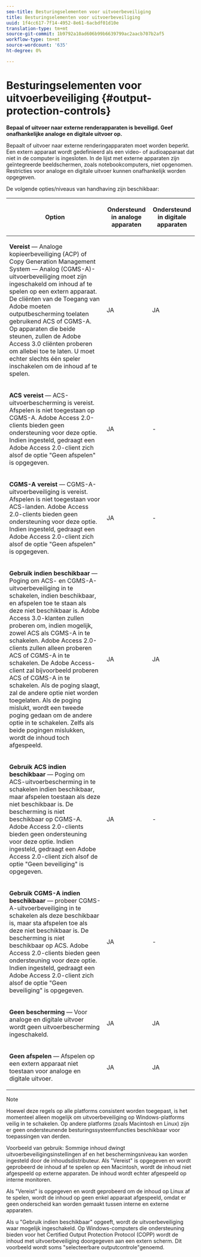 ```yaml
---
seo-title: Besturingselementen voor uitvoerbeveiliging
title: Besturingselementen voor uitvoerbeveiliging
uuid: 1f4cc617-7f14-4952-8e61-6acbdf01d10e
translation-type: tm+mt
source-git-commit: 1b9792a10ad606b99b6639799ac2aacb707b2af5
workflow-type: tm+mt
source-wordcount: '635'
ht-degree: 0%

---
```



# Besturingselementen voor uitvoerbeveiliging {#output-protection-controls}

**Bepaal of uitvoer naar externe renderapparaten is beveiligd. Geef onafhankelijke analoge en digitale uitvoer op.**

Bepaalt of uitvoer naar externe renderingapparaten moet worden beperkt. Een extern apparaat wordt gedefinieerd als een video- of audioapparaat dat niet in de computer is ingesloten. In de lijst met externe apparaten zijn geïntegreerde beeldschermen, zoals notebookcomputers, niet opgenomen. Restricties voor analoge en digitale uitvoer kunnen onafhankelijk worden opgegeven.

De volgende opties/niveaus van handhaving zijn beschikbaar:

<table frame="all" colsep="0" rowsep="1" id="adobetable_fvw_5fx_n4"> 
 <thead class="- topic/thead "> 
  <tr rowsep="1" class="- topic/row "> 
   <th colname="1" class="- topic/entry entry"> <p class="- topic/p ">Option </p> </th> 
   <th colname="2" class="- topic/entry entry"> <p class="- topic/p ">Ondersteund in analoge apparaten </p> </th> 
   <th colname="3" class="- topic/entry entry"> <p class="- topic/p ">Ondersteund in digitale apparaten </p> </th> 
  </tr> 
 </thead>
 <tbody class="- topic/tbody "> 
  <tr rowsep="1" class="- topic/row "> 
   <td colname="1" class="- topic/entry "> <p class="- topic/p "><b class="+ topic/ph hi-d/b ">Vereist</b> — Analoge kopieerbeveiliging (ACP) of Copy Generation Management System — Analog (CGMS-A)-uitvoerbeveiliging moet zijn ingeschakeld om inhoud af te spelen op een extern apparaat. De cliënten van de Toegang van Adobe moeten outputbescherming toelaten gebruikend ACS of CGMS-A. Op apparaten die beide steunen, zullen de Adobe Access 3.0 cliënten proberen om allebei toe te laten. U moet echter slechts één speler inschakelen om de inhoud af te spelen. </p> </td> 
   <td colname="2" class="- topic/entry "> <p class="- topic/p ">JA </p> </td> 
   <td colname="3" class="- topic/entry "> <p class="- topic/p ">JA </p> </td> 
  </tr> 
  <tr rowsep="1" class="- topic/row "> 
   <td colname="1" class="- topic/entry "> <p class="- topic/p "><b class="+ topic/ph hi-d/b ">ACS vereist</b> — ACS-uitvoerbescherming is vereist. Afspelen is niet toegestaan op CGMS-A. Adobe Access 2.0-clients bieden geen ondersteuning voor deze optie. Indien ingesteld, gedraagt een Adobe Access 2.0-client zich alsof de optie "Geen afspelen" is opgegeven. </p> </td> 
   <td colname="2" class="- topic/entry "> <p class="- topic/p ">JA </p> </td> 
   <td colname="3" class="- topic/entry "> <p class="- topic/p ">- </p> </td> 
  </tr> 
  <tr rowsep="1" class="- topic/row "> 
   <td colname="1" class="- topic/entry "> <p class="- topic/p "><b class="+ topic/ph hi-d/b ">CGMS-A vereist</b> — CGMS-A-uitvoerbeveiliging is vereist. Afspelen is niet toegestaan voor ACS-landen. Adobe Access 2.0-clients bieden geen ondersteuning voor deze optie. Indien ingesteld, gedraagt een Adobe Access 2.0-client zich alsof de optie "Geen afspelen" is opgegeven. </p> </td> 
   <td colname="2" class="- topic/entry "> <p class="- topic/p ">JA </p> </td> 
   <td colname="3" class="- topic/entry "> <p class="- topic/p ">- </p> </td> 
  </tr> 
  <tr rowsep="1" class="- topic/row "> 
   <td colname="1" class="- topic/entry "> <p class="- topic/p "><b class="+ topic/ph hi-d/b ">Gebruik indien beschikbaar</b> — Poging om ACS- en CGMS-A-uitvoerbeveiliging in te schakelen, indien beschikbaar, en afspelen toe te staan als deze niet beschikbaar is. Adobe Access 3.0-klanten zullen proberen om, indien mogelijk, zowel ACS als CGMS-A in te schakelen. Adobe Access 2.0-clients zullen alleen proberen ACS of CGMS-A in te schakelen. De Adobe Access-client zal bijvoorbeeld proberen ACS of CGMS-A in te schakelen. Als de poging slaagt, zal de andere optie niet worden toegelaten. Als de poging mislukt, wordt een tweede poging gedaan om de andere optie in te schakelen. Zelfs als beide pogingen mislukken, wordt de inhoud toch afgespeeld. </p> </td> 
   <td colname="2" class="- topic/entry "> <p class="- topic/p ">JA </p> </td> 
   <td colname="3" class="- topic/entry "> <p class="- topic/p ">JA </p> </td> 
  </tr> 
  <tr rowsep="1" class="- topic/row "> 
   <td colname="1" class="- topic/entry "> <p class="- topic/p "><b class="+ topic/ph hi-d/b ">Gebruik ACS indien beschikbaar</b> — Poging om ACS-uitvoerbescherming in te schakelen indien beschikbaar, maar afspelen toestaan als deze niet beschikbaar is. De bescherming is niet beschikbaar op CGMS-A. Adobe Access 2.0-clients bieden geen ondersteuning voor deze optie. Indien ingesteld, gedraagt een Adobe Access 2.0-client zich alsof de optie "Geen beveiliging" is opgegeven. </p> </td> 
   <td colname="2" class="- topic/entry "> <p class="- topic/p ">JA </p> </td> 
   <td colname="3" class="- topic/entry "> <p class="- topic/p ">- </p> </td> 
  </tr> 
  <tr rowsep="1" class="- topic/row "> 
   <td colname="1" class="- topic/entry "> <p class="- topic/p "><b class="+ topic/ph hi-d/b ">Gebruik CGMS-A indien beschikbaar </b>— probeer CGMS-A-uitvoerbeveiliging in te schakelen als deze beschikbaar is, maar sta afspelen toe als deze niet beschikbaar is. De bescherming is niet beschikbaar op ACS. Adobe Access 2.0-clients bieden geen ondersteuning voor deze optie. Indien ingesteld, gedraagt een Adobe Access 2.0-client zich alsof de optie "Geen beveiliging" is opgegeven. </p> </td> 
   <td colname="2" class="- topic/entry "> <p class="- topic/p ">JA </p> </td> 
   <td colname="3" class="- topic/entry "> <p class="- topic/p ">- </p> </td> 
  </tr> 
  <tr rowsep="1" class="- topic/row "> 
   <td colname="1" class="- topic/entry "> <p class="- topic/p "><b class="+ topic/ph hi-d/b ">Geen bescherming</b> — Voor analoge en digitale uitvoer wordt geen uitvoerbescherming ingeschakeld. </p> </td> 
   <td colname="2" class="- topic/entry "> <p class="- topic/p ">JA </p> </td> 
   <td colname="3" class="- topic/entry "> <p class="- topic/p ">JA </p> </td> 
  </tr> 
  <tr rowsep="0" class="- topic/row "> 
   <td colname="1" class="- topic/entry "> <p class="- topic/p "><b class="+ topic/ph hi-d/b ">Geen afspelen</b> — Afspelen op een extern apparaat niet toestaan voor analoge en digitale uitvoer. </p> </td> 
   <td colname="2" class="- topic/entry "> <p class="- topic/p ">JA </p> </td> 
   <td colname="3" class="- topic/entry "> <p class="- topic/p ">JA </p> </td> 
  </tr> 
 </tbody> 
</table>

>[!NOTE]
>
>Hoewel deze regels op alle platforms consistent worden toegepast, is het momenteel alleen mogelijk om uitvoerbeveiliging op Windows-platforms veilig in te schakelen. Op andere platforms (zoals Macintosh en Linux) zijn er geen ondersteunende besturingssysteemfuncties beschikbaar voor toepassingen van derden.

Voorbeeld van gebruik: Sommige inhoud dwingt uitvoerbeveiligingsinstellingen af en het beschermingsniveau kan worden ingesteld door de inhoudsdistributeur. Als &quot;Vereist&quot; is opgegeven en wordt geprobeerd de inhoud af te spelen op een Macintosh, wordt de inhoud niet afgespeeld op externe apparaten. De inhoud wordt echter afgespeeld op interne monitoren.

Als &quot;Vereist&quot; is opgegeven en wordt geprobeerd om de inhoud op Linux af te spelen, wordt de inhoud op geen enkel apparaat afgespeeld, omdat er geen onderscheid kan worden gemaakt tussen interne en externe apparaten.

Als u &quot;Gebruik indien beschikbaar&quot; opgeeft, wordt de uitvoerbeveiliging waar mogelijk ingeschakeld. Op Windows-computers die ondersteuning bieden voor het Certified Output Protection Protocol (COPP) wordt de inhoud met uitvoerbeveiliging doorgegeven aan een extern scherm. Dit voorbeeld wordt soms &quot;selecteerbare outputcontrole&quot;genoemd.
